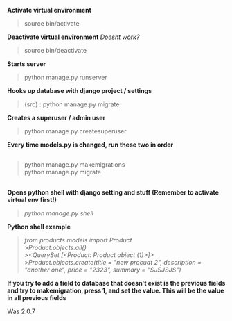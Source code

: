 **Activate virtual environment**
<br>

> source bin/activate

**Deactivate virtual environment** _Doesnt work?_
<br>

> source bin/deactivate

**Starts server**
<br>

> python manage.py runserver

**Hooks up database with django project / settings**
<br>

> (src) : python manage.py migrate

**Creates a superuser / admin user**

> python manage.py createsuperuser

**Every time models.py is changed, run these two in order**

##

> python manage.py makemigrations<br>
> python manage.py migrate

##

**Opens python shell with django setting and stuff (Remember to activate virtual env first!)**
<br>

> _python manage.py shell_

**Python shell example**

> _from products.models import Product_<br> >_Product.objects.all()_<br> >_<QuerySet [<Product: Product object (1)>]>_<br> >_Product.objects.create(title = "new procudt 2", description = "another one", price = "2323", summary = "SJSJSJS")_

**If you try to add a field to database that doesn't exist is the previous**
**fields and try to makemigration, press 1, and set the value. This will be the value in all previous fields**

Was 2.0.7

